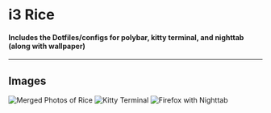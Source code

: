 # i3 Rice
#### Includes the Dotfiles/configs for polybar, kitty terminal, and nighttab (along with wallpaper)

---

## Images
![Merged Photos of Rice](https://media.discordapp.net/attachments/630465048648876063/808202973494640650/merged.jpg?width=592&height=666)
![Kitty Terminal](https://media.discordapp.net/attachments/630465048648876063/808202978568699914/neofetch-htop.png?width=705&height=397)
![Firefox with Nighttab](https://media.discordapp.net/attachments/630465048648876063/808202970449051678/firefox-nighttab.png?width=705&height=397)
